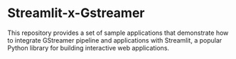 # Streamlit-x-Gstreamer
 This repository provides a set of sample applications that demonstrate how to integrate GStreamer pipeline and applications with Streamlit, a popular Python library for building interactive web applications.
